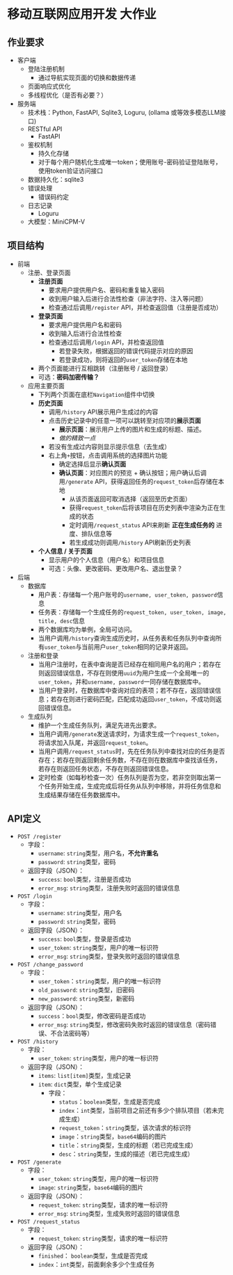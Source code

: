 # 移动互联网应用开发 大作业

## 作业要求

- 客户端
  - 登陆注册机制
    - 通过导航实现页面的切换和数据传递
  - 页面响应式优化
  - 多线程优化（是否有必要？）
- 服务端
  - 技术栈：Python, FastAPI, Sqlite3, Loguru, (ollama 或等效多模态LLM接口)
  - RESTful API
    - FastAPI
  - 鉴权机制
    - 持久化存储
    - 对于每个用户随机化生成唯一token；使用账号-密码验证登陆账号，使用token验证访问接口
  - 数据持久化：sqlite3
  - 错误处理
    - 错误码约定
  - 日志记录
    - Loguru
  - 大模型：MiniCPM-V

## 项目结构

- 前端
  - 注册、登录页面
    - **注册页面**
      - 要求用户提供用户名、密码和重复输入密码
      - 收到用户输入后进行合法性检查（非法字符、注入等问题）
      - 检查通过后调用`/register` API，并检查返回值（注册是否成功）
    - **登录页面**
      - 要求用户提供用户名和密码
      - 收到输入后进行合法性检查
      - 检查通过后调用`/login` API，并检查返回值
        - 若登录失败，根据返回的错误代码提示对应的原因
        - 若登录成功，则将返回的`user_token`存储在本地
    - 两个页面能进行互相跳转（注册账号 / 返回登录）
    - 可选：**密码加密传输？**
  - 应用主要页面
    - 下列两个页面在底栏`Navigation`组件中切换
    - **历史页面**
      - 调用`/history` API展示用户生成过的内容
      - 点击历史记录中的任意一项可以跳转至对应项的**展示页面**
        - **展示页面**：展示用户上传的图片和生成的标题、描述。
        - *做的精致一点*
      - 若没有生成过内容则显示提示信息（去生成）
      - 右上角`+`按钮，点击调用系统的选择图片功能
        - 确定选择后显示**确认页面**
        - **确认页面**：对应图片的预览 + 确认按钮；用户确认后调用`/generate` API，获得返回任务的`request_token`后存储在本地
          - 从该页面返回可取消选择（返回至历史页面）
          - 获得`request_token`后将该项目在历史列表中渲染为正在生成的状态
          - 定时调用`/request_status` API来刷新 **正在生成任务的** 进度、排队信息等
          - 若生成成功则调用`/history` API刷新历史列表
    - **个人信息 / 关于页面**
      - 显示用户的个人信息（用户名）和项目信息
      - 可选：头像、更改密码、更改用户名、退出登录？
- 后端
  - 数据库
    - 用户表：存储每一个用户账号的`username, user_token, password`信息
    - 任务表：存储每一个生成任务的`request_token, user_token, image, title, desc`信息
    - 两个数据库均为单例，全局可访问。
    - 当用户调用`/history`查询生成历史时，从任务表和任务队列中查询所有`user_token`与当前用户`user_token`相同的记录并返回。
  - 注册和登录
    - 当用户注册时，在表中查询是否已经存在相同用户名的用户；若存在则返回错误信息，不存在则使用`uuid`为用户生成一个全局唯一的`user_token`，并和`username, password`一同存储在数据库中。
    - 当用户登录时，在数据库中查询对应的表项；若不存在，返回错误信息；若存在则进行密码匹配，匹配成功返回`user_token`，不成功则返回错误信息。
  - 生成队列
    - 维护一个生成任务队列，满足先进先出要求。
    - 当用户调用`/generate`发送请求时，为请求生成一个`request_token`，将请求加入队尾，并返回`request_token`。
    - 当用户调用`/request_status`时，先在任务队列中查找对应的任务是否存在；若存在则返回剩余任务数，不存在则在数据库中查找该任务，若存在则返回任务状态，不存在则返回错误信息。
    - 定时检查（如每秒检查一次）任务队列是否为空，若非空则取出第一个任务开始生成，生成完成后将任务从队列中移除，并将任务信息和生成结果存储在任务数据库中。

## API定义

- `POST /register`
  - 字段：
    - `username`: `string`类型，用户名，**不允许重名**
    - `password`: `string`类型，密码
  - 返回字段（JSON）：
    - `success`: `bool`类型，注册是否成功
    - `error_msg`: `string`类型，注册失败时返回的错误信息
- `POST /login`
  - 字段：
    - `username`: `string`类型，用户名
    - `password`: `string`类型，密码
  - 返回字段（JSON）：
    - `success`: `bool`类型，登录是否成功
    - `user_token`: `string`类型，用户的唯一标识符
    - `error_msg`: `string`类型，登录失败时返回的错误信息
- `POST /change_password`
  - 字段：
    - `user_token`：`string`类型，用户的唯一标识符
    - `old_password`: `string`类型，旧密码
    - `new_password`: `string`类型，新密码
  - 返回字段（JSON）：
    - `success`：`bool`类型，修改密码是否成功
    - `error_msg`: `string`类型，修改密码失败时返回的错误信息（密码错误、不合法密码等）
- `POST /history`
  - 字段：
    - `user_token`: `string`类型，用户的唯一标识符
  - 返回字段（JSON）：
    - `items`: `list[item]`类型，生成记录
    - `item`: `dict`类型，单个生成记录
      - 字段：
        - `status`：`boolean`类型，生成是否完成
        - `index`：`int`类型，当前项目之前还有多少个排队项目（若未完成生成）
        - `request_token`：`string`类型，该次请求的标识符
        - `image`：`string`类型，`base64`编码的图片
        - `title`：`string`类型，生成的标题（若已完成生成）
        - `desc`：`string`类型，生成的描述（若已完成生成）
- `POST /generate`
  - 字段：
    - `user_token`: `string`类型，用户的唯一标识符
    - `image`: `string`类型，`base64`编码的图片
  - 返回字段（JSON）：
    - `request_token`: `string`类型，请求的唯一标识符
    - `error_msg`: `string`类型，生成失败时返回的错误信息
- `POST /request_status`
  - 字段：
    - `request_token`: `string`类型，请求的唯一标识符
  - 返回字段（JSON）：
    - `finished`： `boolean`类型，生成是否完成
    - `index`：`int`类型，前面剩余多少个生成任务

